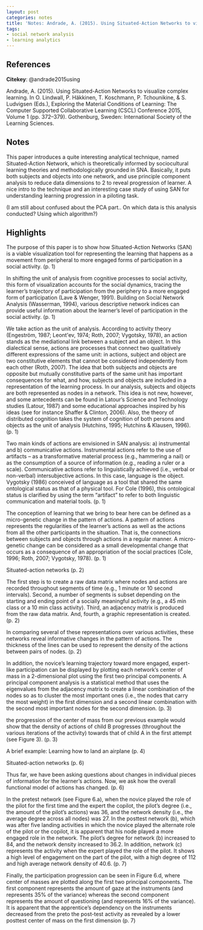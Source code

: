 ```yaml
---
layout: post
categories: notes
title: 'Notes: Andrade, A. (2015). Using Situated-Action Networks to visualize complex learning'
tags:
- social network analysis
- learning analytics
---
```


## References

**Citekey**: @andrade2015using

Andrade, A. (2015). Using Situated-Action Networks to visualize complex learning. In O. Lindwall, P. Häkkinen, T. Koschmann, P. Tchounikine, & S. Ludvigsen (Eds.), Exploring the Material Conditions of Learning: The Computer Supported Collaborative Learning (CSCL) Conference 2015, Volume 1 (pp. 372–379). Gothenburg, Sweden: International Society of the Learning Sciences.

## Notes

This paper introduces a quite interesting analytical technique, named Situated-Action Network, which is theoretically informed by sociocultural learning theories and methodologically grounded in SNA. Basically, it puts both subjects and objects into one network, and use principle component analysis to reduce data dimensions to 2 to reveal progression of learner. A nice intro to the technique and an interesting case study of using SAN for understanding learning progression in a piloting task.

(I am still about confused about the PCA part.. On which data is this analysis conducted? Using which algorithm?)

## Highlights


The purpose of this paper is to show how Situated-Action Networks (SAN) is a viable visualization tool for representing the learning that happens as a movement from peripheral to more engaged forms of participation in a social activity. (p. 1)

In shifting the unit of analysis from cognitive processes to social activity, this form of visualization accounts for the social dynamics, tracing the learner’s trajectory of participation from the periphery to a more engaged form of participation (Lave & Wenger, 1991). Building on Social Network Analysis (Wasserman, 1994), various descriptive network indices can provide useful information about the learner’s level of participation in the social activity. (p. 1)

We take action as the unit of analysis. According to activity theory (Engeström, 1987; Leont'ev, 1974; Roth, 2007; Vygotsky, 1978), an action stands as the mediational link between a subject and an object. In this dialectical sense, actions are processes that connect two qualitatively different expressions of the same unit: in actions, subject and object are two constitutive elements that cannot be considered independently from each other (Roth, 2007). The idea that both subjects and objects are opposite but mutually constitutive parts of the same unit has important consequences for what, and how, subjects and objects are included in a representation of the learning process. In our analysis, subjects and objects are both represented as nodes in a network. This idea is not new, however, and some antecedents can be found in Latour’s Science and Technology studies (Latour, 1987) and some educational approaches inspired by his ideas (see for instance Shaffer & Clinton, 2006). Also, the theory of distributed cognition takes the system of cognition of both persons and objects as the unit of analysis (Hutchins, 1995; Hutchins & Klausen, 1996). (p. 1)

Two main kinds of actions are envisioned in SAN analysis: a) instrumental and b) communicative actions. Instrumental actions refer to the use of artifacts – as a transformative material process (e.g., hammering a nail) or as the consumption of a source of information (e.g., reading a ruler or a scale). Communicative actions refer to linguistically achieved (i.e., verbal or non-verbal) intersubjective actions. In this case, language is the object. Vygotsky (1986) conceived of language as a tool that shared the same ontological status as that of a physical tool. For Cole (1996), this ontological status is clarified by using the term “artifact” to refer to both linguistic communication and material tools. (p. 1)

The conception of learning that we bring to bear here can be defined as a micro-genetic change in the pattern of actions. A pattern of actions represents the regularities of the learner’s actions as well as the actions from all the other participants in the situation. That is, the connections between subjects and objects through actions in a regular manner. A micro-genetic change can be considered as a small developmental change that occurs as a consequence of an appropriation of the social practices (Cole, 1996; Roth, 2007; Vygotsky, 1978). (p. 1)

Situated-action networks (p. 2)

The first step is to create a raw data matrix where nodes and actions are recorded throughout segments of time (e.g., 1 minute or 10 second intervals). Second, a number of segments is subset depending on the starting and ending point of a socially meaningful activity (e.g., a 45 min class or a 10 min class activity). Third, an adjacency matrix is produced from the raw data matrix. And, fourth, a graphic representation is created. (p. 2)

In comparing several of these representations over various activities, these networks reveal informative changes in the pattern of actions. The thickness of the lines can be used to represent the density of the actions between pairs of nodes. (p. 2)

In addition, the novice’s learning trajectory toward more engaged, expert-like participation can be displayed by plotting each network’s center of mass in a 2-dimensional plot using the first two principal components. A principal component analysis is a statistical method that uses the eigenvalues from the adjacency matrix to create a linear combination of the nodes so as to cluster the most important ones (i.e., the nodes that carry the most weight) in the first dimension and a second linear combination with the second most important nodes for the second dimension. (p. 3)

the progression of the center of mass from our previous example would show that the density of actions of child B progresses (throughout the various iterations of the activity) towards that of child A in the first attempt (see Figure 3). (p. 3)

A brief example: Learning how to land an airplane (p. 4)

Situated-action networks (p. 6)

Thus far, we have been asking questions about changes in individual pieces of information for the learner’s actions. Now, we ask how the overall functional model of actions has changed. (p. 6)

In the pretest network (see Figure 6.a), when the novice played the role of the pilot for the first time and the expert the copilot, the pilot’s degree (i.e., the amount of the pilot’s actions) was 36, and the network density (i.e., the average degree across all nodes) was 27. In the posttest network (b), which was after five landing activities in which the novice played the alternate role of the pilot or the copilot, it is apparent that his node played a more engaged role in the network. The pilot’s degree for network (b) increased to 84, and the network density increased to 36.2. In addition, network (c) represents the activity when the expert played the role of the pilot. It shows a high level of engagement on the part of the pilot, with a high degree of 112 and high average network density of 40.6. (p. 7)

Finally, the participation progression can be seen in Figure 6.d, where center of masses are plotted along the first two principal components. The first component represents the amount of gaze at the instruments (and represents 35% of the variance) whereas the second component represents the amount of questioning (and represents 16% of the variance). It is apparent that the apprentice’s dependency on the instruments decreased from the preto the post-test activity as revealed by a lower posttest center of mass on the first dimension (p. 7)
